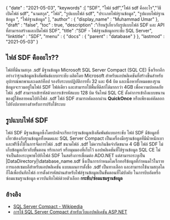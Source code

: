 {
  "date" : "2021-05-03",
  "keywords" :[ "SDF", "ไฟล์ sdf","ไฟล์ sdf คืออะไร","วิธีเปิดไฟล์ sdf", "นามสกุล", "ไฟล์", "รูปแบบไฟล์ sdf", "ประเภทไฟล์ฐานข้อมูล", "รูปแบบไฟล์ฐานข้อมูล ", "ไฟล์ฐานข้อมูล" ],
  "author" : {
    "display_name" : "Muhammad Umar"
},
  "draft" : "false",
  "toc" : true,
  "description" :"เรียนรู้เกี่ยวกับรูปแบบไฟล์ SDF และ API ที่สามารถสร้างและเปิดไฟล์ SDF",
  "title" :"SDF - ไฟล์ฐานข้อมูลกระชับ SQL Server",
  "linktitle" : "SDF",
  "menu" : {
    "docs" : {
      "parent" : "database"
}
},
  "lastmod" : "2021-05-03"
}

## ไฟล์ SDF คืออะไร??
ไฟล์ที่มีนามสกุล .sdf มีฐานข้อมูล Microsoft SQL Server Compact (SQL CE) ซึ่งเรียกอีกอย่างว่าฐานข้อมูลเชิงสัมพันธ์แบบกระชับ ผลิตโดย Microsoft สำหรับแอปพลิเคชันที่สร้างขึ้นสำหรับอุปกรณ์พกพาและเดสก์ท็อป รองรับระบบปฏิบัติการทั้ง 32 และ 64 บิต และเนื้อหาทั้งหมดของฐานข้อมูลจะรวมอยู่ในไฟล์ SDF ไฟล์เดียว และสามารถใช้พื้นที่ดิสก์ได้มากกว่า 4GB เพื่อความปลอดภัย ไฟล์ .sdf สามารถเข้ารหัสด้วยการเข้ารหัสแบบ 128 บิต รันไทม์ SQL CE ตั้งค่าการเข้าถึงแบบขนานของผู้ใช้หลายคนไปยังไฟล์ .sdf ไฟล์ SDF สามารถคัดลอกผ่าน **QuickOnce** หรือเพียงแค่คัดลอกไปยังปลายทางสำหรับการปรับใช้ระบบ

## รูปแบบไฟล์ SDF
ไฟล์ SDF มีฐานข้อมูลซึ่งโดยปกติจะเรียกว่าฐานข้อมูลเชิงสัมพันธ์แบบกระชับ ไฟล์ SDF มีข้อมูลที่เกี่ยวข้องกับฐานข้อมูลทั้งหมดและ SQL Server Compact เป็นเครื่องมือฐานข้อมูลที่มีน้ำหนักเบาและฟรีซึ่งใช้ในการจัดการไฟล์ .sdf ขนาดไฟล์ .sdf ไม่ควรเกินขีดจำกัดขนาด 4 GB ไฟล์ SDF ไม่เก็บข้อมูลเกี่ยวกับขั้นตอน ทริกเกอร์ หรือมุมมองที่เก็บไว้ แอปพลิเคชันที่ใช้ฐานข้อมูล SQL CE ไม่จำเป็นต้องระบุพาธไปยังไฟล์ SDF ในสตริงการเชื่อมต่อ ADO.NET แต่สามารถระบุเป็น |DataDirectory|\database_name.sdf ซึ่งเป็นการกำหนดไดเร็กทอรีข้อมูลที่กำหนดไว้ในรายการแอสเซมบลีสำหรับแอปพลิเคชัน
แบบแผนการตั้งชื่อ .sdf เป็นทางเลือก และสามารถใช้นามสกุลใดก็ได้เพื่อบันทึกไฟล์ การตั้งค่ารหัสผ่านสำหรับไฟล์ฐานข้อมูลเป็นขั้นตอนที่ไม่บังคับ ในการบีบอัดหรือซ่อมแซมฐานข้อมูล ควรบันทึกไฟล์ด้วยตัวเลือก **กระชับ/ซ่อมแซมฐานข้อมูล**

## อ้างอิง

* [SQL Server Compact - Wikipedia](https://en.wikipedia.org/wiki/SQL_Server_Compact)
* [การใช้ SQL Server Compact สำหรับเว็บแอปพลิเคชัน ASP.NET](https://learn.microsoft.com/en-us/previous-versions/aspnet/ms247257(v=vs.110))



